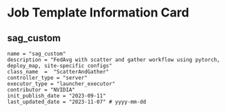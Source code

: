# Job Template Information Card

## sag_custom
    name = "sag_custom"
    description = "FedAvg with scatter and gather workflow using pytorch, deploy_map, site-specific configs"
    class_name  =  "ScatterAndGather"
    controller_type = "server"
    executor_type = "launcher_executor"
    contributor = "NVIDIA"
    init_publish_date = "2023-09-11"
    last_updated_date = "2023-11-07" # yyyy-mm-dd
